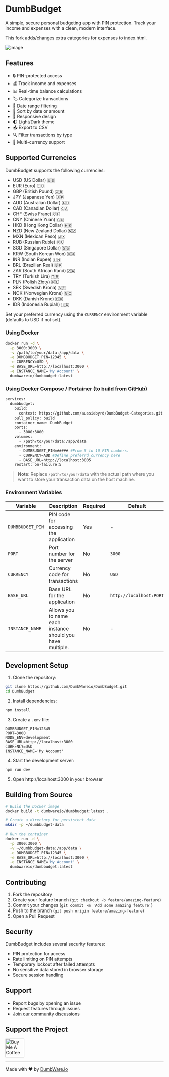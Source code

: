 # DumbBudget

A simple, secure personal budgeting app with PIN protection. Track your income and expenses with a clean, modern interface.

This fork adds/changes extra categories for expenses to index.html.

![image](https://github.com/user-attachments/assets/7874b23a-159f-4c93-8e5d-521c18666547)


## Features

- 🔒 PIN-protected access
- 💰 Track income and expenses
- 📊 Real-time balance calculations
- 🏷️ Categorize transactions
- 📅 Date range filtering
- 🔄 Sort by date or amount
- 📱 Responsive design
- 🌓 Light/Dark theme
- 📤 Export to CSV
- 🔍 Filter transactions by type
- 💱 Multi-currency support

## Supported Currencies

DumbBudget supports the following currencies:
- USD (US Dollar) 🇺🇸
- EUR (Euro) 🇪🇺
- GBP (British Pound) 🇬🇧
- JPY (Japanese Yen) 🇯🇵
- AUD (Australian Dollar) 🇦🇺
- CAD (Canadian Dollar) 🇨🇦
- CHF (Swiss Franc) 🇨🇭
- CNY (Chinese Yuan) 🇨🇳
- HKD (Hong Kong Dollar) 🇭🇰
- NZD (New Zealand Dollar) 🇳🇿
- MXN (Mexican Peso) 🇲🇽
- RUB (Russian Ruble) 🇷🇺
- SGD (Singapore Dollar) 🇸🇬
- KRW (South Korean Won) 🇰🇷
- INR (Indian Rupee) 🇮🇳
- BRL (Brazilian Real) 🇧🇷
- ZAR (South African Rand) 🇿🇦
- TRY (Turkish Lira) 🇹🇷  
- PLN (Polish Złoty) 🇵🇱  
- SEK (Swedish Krona) 🇸🇪  
- NOK (Norwegian Krone) 🇳🇴  
- DKK (Danish Krone) 🇩🇰  
- IDR (Indonesia Rupiah) 🇮🇩

Set your preferred currency using the `CURRENCY` environment variable (defaults to USD if not set).

### Using Docker

```bash
docker run -d \
  -p 3000:3000 \
  -v /path/to/your/data:/app/data \
  -e DUMBBUDGET_PIN=12345 \
  -e CURRENCY=USD \
  -e BASE_URL=http://localhost:3000 \
  -e INSTANCE_NAME='My Account' \
  dumbwareio/dumbbudget:latest
```

### Using Docker Compose / Portainer (to build from GitHub)

```bash
services:
  dumbbudget:
    build:
      context: https://github.com/aussiebyrd/DumbBudget-Categories.git
    pull_policy: build
    container_name: DumbBudget
    ports:
      - 3000:3000
    volumes:
      - /path/to/your/data:/app/data
    environment:
      - DUMBBUDGET_PIN=##### #From 5 to 10 PIN numbers.
      - CURRENCY=AUD #Define preferrd currency here
      - BASE_URL=http://localhost:3005
    restart: on-failure:5
```
    
> **Note**: Replace `/path/to/your/data` with the actual path where you want to store your transaction data on the host machine.

### Environment Variables

| Variable | Description | Required | Default | Example |
|----------|-------------|----------|---------|---------|
| `DUMBBUDGET_PIN` | PIN code for accessing the application | Yes | - | `12345` |
| `PORT` | Port number for the server | No | `3000` | `8080` |
| `CURRENCY` | Currency code for transactions | No | `USD` | `EUR` |
| `BASE_URL` | Base URL for the application | No | `http://localhost:PORT` | `https://budget.example.com` |
| `INSTANCE_NAME` | Allows you to name each instance should you have multiple. | No | - | `My Account` |

## Development Setup

1. Clone the repository:
```bash
git clone https://github.com/DumbWareio/DumbBudget.git
cd DumbBudget
```

2. Install dependencies:
```bash
npm install
```

3. Create a `.env` file:
```env
DUMBBUDGET_PIN=12345
PORT=3000
NODE_ENV=development
BASE_URL=http://localhost:3000
CURRENCY=USD
INSTANCE_NAME='My Account'
```

4. Start the development server:
```bash
npm run dev
```

5. Open http://localhost:3000 in your browser

## Building from Source

```bash
# Build the Docker image
docker build -t dumbwareio/dumbbudget:latest .

# Create a directory for persistent data
mkdir -p ~/dumbbudget-data

# Run the container
docker run -d \
  -p 3000:3000 \
  -v ~/dumbbudget-data:/app/data \
  -e DUMBBUDGET_PIN=12345 \
  -e BASE_URL=http://localhost:3000 \
  -e INSTANCE_NAME='My Account' \
  dumbwareio/dumbbudget:latest
```

## Contributing

1. Fork the repository
2. Create your feature branch (`git checkout -b feature/amazing-feature`)
3. Commit your changes (`git commit -m 'Add some amazing feature'`)
4. Push to the branch (`git push origin feature/amazing-feature`)
5. Open a Pull Request

## Security

DumbBudget includes several security features:
- PIN protection for access
- Rate limiting on PIN attempts
- Temporary lockout after failed attempts
- No sensitive data stored in browser storage
- Secure session handling

## Support

- Report bugs by opening an issue
- Request features through issues
- [Join our community discussions](https://discord.gg/zJutzxWyq2)

## Support the Project

<a href="https://www.buymeacoffee.com/dumbware" target="_blank">
  <img src="https://cdn.buymeacoffee.com/buttons/v2/default-yellow.png" alt="Buy Me A Coffee" height="60">
</a>

---
Made with ❤️ by [DumbWare.io](https://github.com/DumbWareio)
